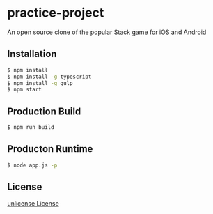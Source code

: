 # practice-project

An open source clone of the popular Stack game for iOS and Android

## Installation

```bash
$ npm install
$ npm install -g typescript
$ npm install -g gulp
$ npm start
```

## Production Build
```bash
$ npm run build
```

## Producton Runtime
```bash
$ node app.js -p
```

## License
<a href="https://opensource.org/licenses/unlicense">unlicense License</a>
